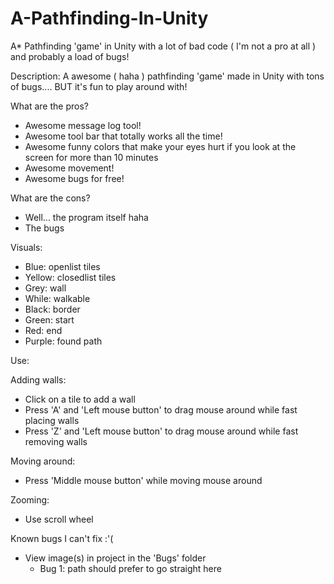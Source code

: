 # A-Pathfinding-In-Unity
A* Pathfinding 'game' in Unity with a lot of bad code ( I'm not a pro at all ) and probably a load of bugs!

Description:
A awesome ( haha ) pathfinding 'game' made in Unity with tons of bugs.... BUT it's fun to play around with!

What are the pros?
- Awesome message log tool!
- Awesome tool bar that totally works all the time!
- Awesome funny colors that make your eyes hurt if you look at the screen for more than 10 minutes
- Awesome movement!
- Awesome bugs for free!

What are the cons?
- Well... the program itself haha
- The bugs

Visuals:
- Blue: openlist tiles
- Yellow: closedlist tiles
- Grey: wall
- While: walkable
- Black: border
- Green: start
- Red: end
- Purple: found path

Use:

Adding walls:
- Click on a tile to add a wall
- Press 'A' and 'Left mouse button' to drag mouse around while fast placing walls
- Press 'Z' and 'Left mouse button' to drag mouse around while fast removing walls

Moving around:
- Press 'Middle mouse button' while moving mouse around

Zooming:
- Use scroll wheel


Known bugs I can't fix :'(
- View image(s) in project in the 'Bugs' folder
  - Bug 1: path should prefer to go straight here
   
